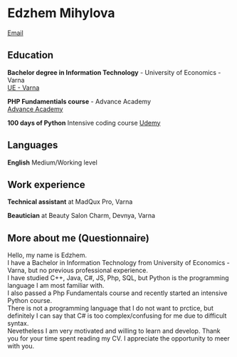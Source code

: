 # Edzhem Mihylova

[Email](mailto:edzhemgs@abv.bg)

## Education

**Bachelor degree in Information Technology** - University of Economics - Varna <br>
[UE - Varna](https://www.ue-varna.bg/)<br>

**PHP Fundamentials course** - Advance Academy <br>
[Advance Academy](https://advanceacademy.bg/)

**100 days of Python** Intensive coding course
[Udemy](https://www.udemy.com/)

## Languages

**English**  Medium/Working level

## Work experience

**Technical assistant** at MadQux Pro, Varna

**Beautician** at Beauty Salon Charm, Devnya, Varna

## More about me (Questionnaire)

Hello, my name is Edzhem.<br>
I have a Bachelor in Information Technology from University of Economics - Varna, but no previous professional experience.<br>
I have studied C++, Java, C#, JS, Php, SQL, but Python is the programming language I am most familiar with.<br>
I also passed a Php Fundamentals course and recently started an intensive Python course.<br>
There is not a programming language that I do not want to prctice, but definitely I can say that C# is too complex/confusing for me due to difficult syntax.<br>
Nevetheless I am very motivated and willing to learn and develop.<bg>
Thank you for your time spent reading my CV. I appreciate the opportunity to meer with you.
